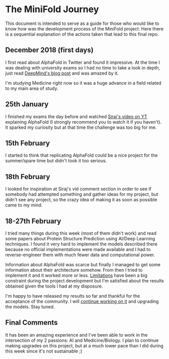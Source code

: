 # The MiniFold Journey

This document is intended to serve as a guide for those who would like to know how was the development process of the MiniFold project. Here there is a sequential explanation of the actions taken that lead to this final repo.

## December 2018 (first days)
I first read about AlphaFold in Twitter and found it impressive. At the time I was dealing with university exams so I had no time to take a look in depth, just read [DeepMind's blog post](https://deepmind.com/blog/alphafold/) and was amazed by it.

I'm studying Medicine right now so it was a huge advance in a field related to my main area of study. 

## 25th January
I finished my exams the day before and watched [Siraj's video on YT](https://www.youtube.com/watch?v=cw6_OP5An8s) explaining AlphaFold (I strongly recommend you to watch it if you haven't). It sparked my curiosity but at that time the challenge was too big for me.

## 15th February
I started to think that replicating AlphaFold could be a nice project for the summer/spare time but didn't took it too serious. 

## 18th February
I looked for inspiration at Siraj's vid comment section in order to see if somebody had attempted something and gather ideas for my project, but didn't see any project, so the crazy idea of making it as soon as possible came to my mind.

## 18-27th February
I tried many things during this week (most of them didn't work) and read some papers about Protein Structure Prediction using AI/Deep Learning techniques. I found it very hard to implement the models described there because no official implementations were made available and I had to reverse-engineer them with much fewer data and computational power.

Information about AlphaFold was scarce but finally I managed to get some information about their architecture somehow. From then I tried to implement it and it worked more or less. [Limitations](readme.md#Limitations) have been a big constraint during the project development but I'm satisfied about the results obtained given the tools I had at my disposure.

I'm happy to have released my results so far and thankful for the acceptance of the community. I will [continue working on it](future.md) and upgrading the models. Stay tuned.

## Final Comments 
It has been an amazing experience and I've been able to work in the intersection of my 2 passions: AI and Medicine/Biology. I plan to continue making upgrades on this project, but at a much lower pace than I did during this week since it's not sustainable ;)